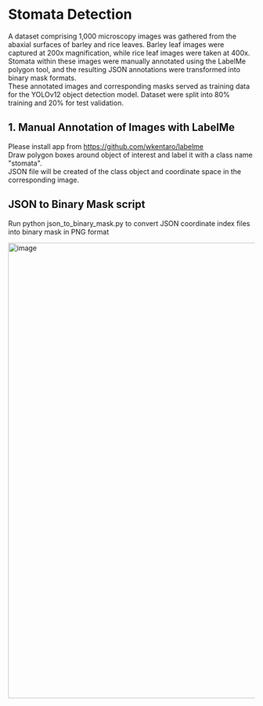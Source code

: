 # Stomata Detection
A dataset comprising 1,000 microscopy images was gathered from the abaxial surfaces of barley and rice leaves. Barley leaf images were captured at 200x magnification, while rice leaf images were taken at 400x. Stomata within these images were manually annotated using the LabelMe polygon tool, and the resulting JSON annotations were transformed into binary mask formats. 
<br> These annotated images and corresponding masks served as training data for the YOLOv12 object detection model. Dataset were split into 80% training and 20% for test validation. </br>

## 1. Manual Annotation of Images with LabelMe
Please install app from https://github.com/wkentaro/labelme
<br> Draw polygon boxes around object of interest and label it with a class name "stomata". </br>
JSON file will be created of the class object and coordinate space in the corresponding image.

## JSON to Binary Mask script
Run python json_to_binary_mask.py to convert JSON coordinate index files into binary mask in PNG format

<img width="1667" height="929" alt="image" src="https://github.com/user-attachments/assets/a2940670-67a4-474c-8138-48c1aafa27c5" />
